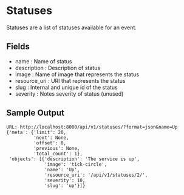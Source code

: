 Statuses
================

Statuses are a list of statuses available for an event.

Fields
---------
- name : Name of status
- description : Description of status
- image : Name of image that represents the status
- resource_uri : URI that represents the status
- slug : Internal and unique id of the status
- severity : Notes severity of status (unused)


Sample Output
----------
```
URL: http://localhost:8000/api/v1/statuses/?format=json&name=Up
{'meta': {'limit': 20,
          'next': None,
          'offset': 0,
          'previous': None,
          'total_count': 1},
 'objects': [{'description': 'The service is up',
              'image': 'tick-circle',
              'name': 'Up',
              'resource_uri': '/api/v1/statuses/2/',
              'severity': 10,
              'slug': 'up'}]}
```


